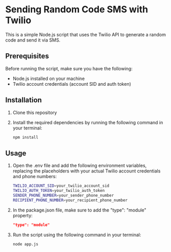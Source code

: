# Sending Random Code SMS with Twilio

This is a simple Node.js script that uses the Twilio API to generate a random code and send it via SMS.

## Prerequisites

Before running the script, make sure you have the following:

- Node.js installed on your machine
- Twilio account credentials (account SID and auth token)

## Installation

1. Clone this repository

2. Install the required dependencies by running the following command in your terminal:

   ```bash
   npm install

## Usage

1. Open the .env file and add the following environment variables, replacing the placeholders with your actual Twilio account credentials and phone numbers:

    ```bash
    TWILIO_ACCOUNT_SID=your_twilio_account_sid
    TWILIO_AUTH_TOKEN=your_twilio_auth_token
    SENDER_PHONE_NUMBER=your_sender_phone_number
    RECIPIENT_PHONE_NUMBER=your_recipient_phone_number
    
2. In the package.json file, make sure to add the "type": "module" property:
    ```json
    "type": "module"
    ````

3. Run the script using the following command in your terminal:

    ```bash
    node app.js
    ```

    




